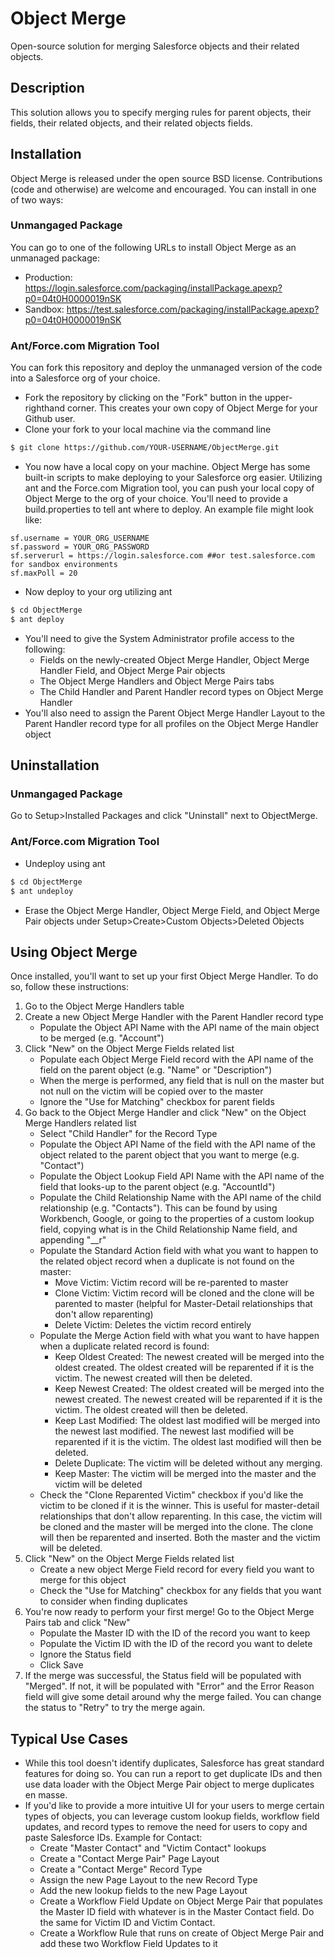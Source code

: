 # Object Merge

Open-source solution for merging Salesforce objects and their related objects.

## Description

This solution allows you to specify merging rules for parent objects, their fields, their related objects, and their related objects fields.

## Installation

Object Merge is released under the open source BSD license. Contributions (code and otherwise) are welcome and encouraged. You can install in one of two ways:

### Unmangaged Package

You can go to one of the following URLs to install Object Merge as an unmanaged package:
* Production: https://login.salesforce.com/packaging/installPackage.apexp?p0=04t0H0000019nSK
* Sandbox: https://test.salesforce.com/packaging/installPackage.apexp?p0=04t0H0000019nSK

### Ant/Force.com Migration Tool
You can fork this repository and deploy the unmanaged version of the code into a Salesforce org of your choice.

* Fork the repository by clicking on the "Fork" button in the upper-righthand corner. This creates your own copy of Object Merge for your Github user.
* Clone your fork to your local machine via the command line
```sh
$ git clone https://github.com/YOUR-USERNAME/ObjectMerge.git
```
* You now have a local copy on your machine. Object Merge has some built-in scripts to make deploying to your Salesforce org easier. Utilizing ant and the Force.com Migration tool, you can push your local copy of Object Merge to the org of your choice. You'll need to provide a build.properties to tell ant where to deploy. An example file might look like:

```
sf.username = YOUR_ORG_USERNAME
sf.password = YOUR_ORG_PASSWORD
sf.serverurl = https://login.salesforce.com ##or test.salesforce.com for sandbox environments
sf.maxPoll = 20
```

* Now deploy to your org utilizing ant

```sh
$ cd ObjectMerge
$ ant deploy
```

* You'll need to give the System Administrator profile access to the following:
  * Fields on the newly-created Object Merge Handler, Object Merge Handler Field, and Object Merge Pair objects
  * The Object Merge Handlers and Object Merge Pairs tabs
  * The Child Handler and Parent Handler record types on Object Merge Handler
* You'll also need to assign the Parent Object Merge Handler Layout to the Parent Handler record type for all profiles on the Object Merge Handler object

## Uninstallation

### Unmangaged Package

Go to Setup>Installed Packages and click "Uninstall" next to ObjectMerge.

### Ant/Force.com Migration Tool

* Undeploy using ant

```sh
$ cd ObjectMerge
$ ant undeploy
```

* Erase the Object Merge Handler, Object Merge Field, and Object Merge Pair objects under Setup>Create>Custom Objects>Deleted Objects

## Using Object Merge

Once installed, you'll want to set up your first Object Merge Handler. To do so, follow these instructions:

1. Go to the Object Merge Handlers table
2. Create a new Object Merge Handler with the Parent Handler record type
	* Populate the Object API Name with the API name of the main object to be merged (e.g. "Account")
3. Click "New" on the Object Merge Fields related list
  	* Populate each Object Merge Field record with the API name of the field on the parent object (e.g. "Name" or "Description")
  	* When the merge is performed, any field that is null on the master but not null on the victim will be copied over to the master
  	* Ignore the "Use for Matching" checkbox for parent fields
4. Go back to the Object Merge Handler and click "New" on the Object Merge Handlers related list
  	* Select "Child Handler" for the Record Type
  	* Populate the Object API Name of the field with the API name of the object related to the parent object that you want to merge (e.g. "Contact")
  	* Populate the Object Lookup Field API Name with the API name of the field that looks-up to the parent object (e.g. "AccountId")
  	* Populate the Child Relationship Name with the API name of the child relationship (e.g. "Contacts"). This can be found by using Workbench, Google, or    going to the properties of a custom lookup field, copying what is in the Child Relationship Name field, and appending "\__r"
  	* Populate the Standard Action field with what you want to happen to the related object record when a duplicate is not found on the master:
    	* Move Victim: Victim record will be re-parented to master
    	* Clone Victim: Victim record will be cloned and the clone will be parented to master (helpful for Master-Detail relationships that don't allow reparenting)
    	* Delete Victim: Deletes the victim record entirely
  	* Populate the Merge Action field with what you want to have happen when a duplicate related record is found:
    	* Keep Oldest Created: The newest created will be merged into the oldest created. The oldest created will be reparented if it is the victim. The newest created will then be deleted.
    	* Keep Newest Created: The oldest created will be merged into the newest created. The newest created will be reparented if it is the victim. The oldest created will then be deleted.
    	* Keep Last Modified: The oldest last modified will be merged into the newest last modified. The newest last modified will be reparented if it is the victim. The oldest last modified will then be deleted.
    	* Delete Duplicate: The victim will be deleted without any merging.
    	* Keep Master: The victim will be merged into the master and the victim will be deleted
    * Check the "Clone Reparented Victim" checkbox if you'd like the victim to be cloned if it is the winner. This is useful for master-detail relationships that don't allow reparenting. In this case, the victim will be cloned and the master will be merged into the clone. The clone will then be reparented and inserted. Both the master and the victim will be deleted.
5. Click "New" on the Object Merge Fields related list
  	* Create a new object Merge Field record for every field you want to merge for this object
  	* Check the "Use for Matching" checkbox for any fields that you want to consider when finding duplicates
6. You're now ready to perform your first merge! Go to the Object Merge Pairs tab and click "New"
  	* Populate the Master ID with the ID of the record you want to keep
  	* Populate the Victim ID with the ID of the record you want to delete
  	* Ignore the Status field
  	* Click Save
7. If the merge was successful, the Status field will be populated with "Merged". If not, it will be populated with "Error" and the Error Reason field will give some detail around why the merge failed. You can change the status to "Retry" to try the merge again.

## Typical Use Cases

* While this tool doesn't identify duplicates, Salesforce has great standard features for doing so. You can run a report to get duplicate IDs and then use data loader with the Object Merge Pair object to merge duplicates en masse.
* If you'd like to provide a more intuitive UI for your users to merge certain types of objects, you can leverage custom lookup fields, workflow field updates, and record types to remove the need for users to copy and paste Salesforce IDs. Example for Contact:
	* Create "Master Contact" and "Victim Contact" lookups
	* Create a "Contact Merge Pair" Page Layout
	* Create a "Contact Merge" Record Type
	* Assign the new Page Layout to the new Record Type
	* Add the new lookup fields to the new Page Layout
	* Create a Workflow Field Update on Object Merge Pair that populates the Master ID field with whatever is in the Master Contact field. Do the same for Victim ID and Victim Contact.
	* Create a Workflow Rule that runs on create of Object Merge Pair and add these two Workflow Field Updates to it